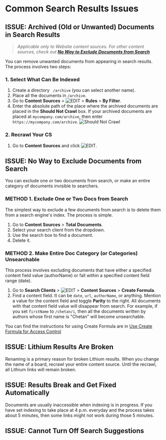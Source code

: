 # Common Search Results Issues

## ISSUE: Archived (Old or Unwanted) Documents in Search Results
> *Applicable only to Website content sources. For other content sources, check out **[No Way to Exclude Documents from Search](https://github.com/chetangrazitti/testingapidoc/blob/master/search_results.md#issue-no-way-to-exclude-documents-from-search)*** 

You can remove unwanted documents from appearing in search results. The process involves two steps:

### 1. Select What Can Be Indexed
1. Create a directory ``` /archive``` (you can select another name).
2. Place all the documents in ```/archive```.
3. Go to **Content Sources** > ![EDIT](https://docs.searchunify.com/Content/Resources-Mamba20/Images/Icons/edit-tuning.png) > **Rules** > **By Filter**.
4. Enter the absolute path of the place where the archived documents are placed in the **Should Not Crawl** box. If your archived documents are placed at ```mycompany.com/archive```, then enter ```https://mycompany.com/archive```. ![Should Not Crawl](https://i.ibb.co/mhqmKQp/archives.png)   

### 2. Recrawl Your CS
1. Go to **Content Sources** and click ![EDIT](https://docs.searchunify.com/Content/Resources-Mamba20/Images/Icons/recrwal.png). 

## ISSUE: No Way to Exclude Documents from Search 
You can exclude one or two documents from search, or make an entire category of documents invisible to searchers.

### METHOD 1. Exclude One or Two Docs from Search
The simplest way to exclude a few documents from search is to delete them from a search engine's index. The process is simple.
1. Go to **Content Sources** > **Total Documents**.
2. Select your search client from the dropdown.
3. Use the search box to find a document. 
4. Delete it. 

### METHOD 2. Make Entire Doc Category (or Categories) Unsearchable
This process involves excluding documents that have either a specified content field value (authorName) or fall within a specified content field range (date).  
1. Go to **Search Clients** > ![EDIT](https://docs.searchunify.com/Content/Resources-Mamba20/Images/Icons/edit-tuning.png) > **Content Sources** > **Create Formula**. 
2. Find a content field. It can be ```date```, ```url```, ```authorName```, or anything. Mention a value for the content field and toggle **Parity** to the right. All documents with that content field value will disappear from search. For example, if you set ```firstName``` to ```/chetan/i```, then all the documents written by authors whose first name is "Chetan" will become unsearchable.

You can find the instructions for using Create Formula are in [Use Create Formula for Access Control](https://docs.searchunify.com/Content/Search-Clients/Create-Formula.htm) 

## ISSUE: Lithium Results Are Broken
Renaming is a primary reason for broken Lithium results. When you change the name of a board, recrawl your entire content source. Until the recrawl, all Lithium links will remain broken.

## ISSUE: Results Break and Get Fixed Automatically
Documents are usually inaccessible when indexing is in progress. If you have set indexing to take place at 4 p.m. everyday and the process takes about 5 minutes, then some links might not work during those 5 minutes.

## ISSUE: Cannot Turn Off Search Suggestions 
